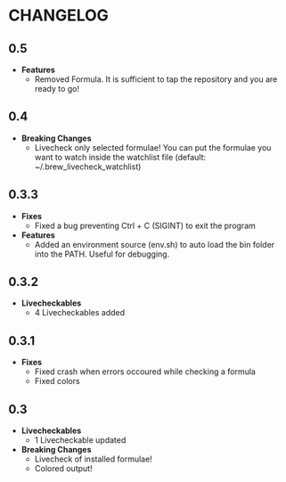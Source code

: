 # CHANGELOG

## 0.5
* __Features__
  - Removed Formula. It is sufficient to tap the repository and you are ready to go!

## 0.4
* __Breaking Changes__
  - Livecheck only selected formulae! You can put the formulae you want to watch inside the watchlist file (default: ~/.brew_livecheck_watchlist)

## 0.3.3
* __Fixes__
  - Fixed a bug preventing Ctrl + C (SIGINT) to exit the program
* __Features__
  - Added an environment source (env.sh) to auto load the bin folder into the PATH. Useful for debugging.

## 0.3.2
* __Livecheckables__
  - 4 Livecheckables added

## 0.3.1
* __Fixes__
  - Fixed crash when errors occoured while checking a formula
  - Fixed colors

## 0.3

* __Livecheckables__
  - 1 Livecheckable updated
* __Breaking Changes__
  - Livecheck of installed formulae!
  - Colored output!
